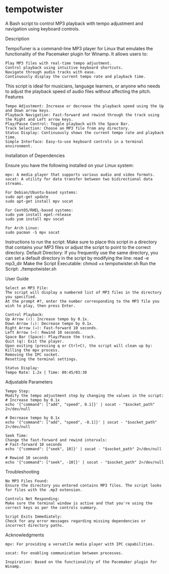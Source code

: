 # tempotwister

A Bash script to control MP3 playback with tempo adjustment and navigation using keyboard controls.

Description

TempoTuner is a command-line MP3 player for Linux that emulates the functionality of the Pacemaker plugin for Winamp. It allows users to:

    Play MP3 files with real-time tempo adjustment.
    Control playback using intuitive keyboard shortcuts.
    Navigate through audio tracks with ease.
    Continuously display the current tempo rate and playback time.

This script is ideal for musicians, language learners, or anyone who needs to adjust the playback speed of audio files without affecting the pitch.
Features

    Tempo Adjustment: Increase or decrease the playback speed using the Up and Down arrow keys.
    Playback Navigation: Fast-forward and rewind through the track using the Right and Left arrow keys.
    Play/Pause Control: Toggle playback with the Space Bar.
    Track Selection: Choose an MP3 file from any directory.
    Status Display: Continuously shows the current tempo rate and playback time.
    Simple Interface: Easy-to-use keyboard controls in a terminal environment.

Installation of Dependencies

Ensure you have the following installed on your Linux system:

    mpv: A media player that supports various audio and video formats.
    socat: A utility for data transfer between two bidirectional data streams.

    For Debian/Ubuntu-based systems:
    sudo apt-get update
    sudo apt-get install mpv socat

    For CentOS/RHEL-based systems:
    sudo yum install epel-release
    sudo yum install mpv socat

    For Arch Linux:
    sudo pacman -S mpv socat

Instructions to run the script:
    Make sure to place this script in a directory that contains your MP3 files or adjust the script to point to the correct directory.
    Default Directory:
    If you frequently use the same directory, you can set a default directory in the script by modifying the line: read -e mp3_dir
    Make the Script Executable: chmod +x tempotwister.sh
    Run the Script: ./tempotwister.sh

User Guide

    Select an MP3 File:
    The script will display a numbered list of MP3 files in the directory you specified.
    At the prompt #?, enter the number corresponding to the MP3 file you wish to play, then press Enter.

    Control Playback:
    Up Arrow (↑): Increase tempo by 0.1x.
    Down Arrow (↓): Decrease tempo by 0.1x.
    Right Arrow (→): Fast-forward 10 seconds.
    Left Arrow (←): Rewind 10 seconds.
    Space Bar (Space): Play/Pause the track.
    Quit (q): Exit the player.
    Upon exiting (pressing q or Ctrl+C), the script will clean up by:
    Killing the mpv process.
    Removing the IPC socket.
    Resetting the terminal settings.

    Status Display:
    Tempo Rate: 1.2x | Time: 00:45/03:30

Adjustable Parameters

    Tempo Step:
    Modify the tempo adjustment step by changing the values in the script:
    # Increase tempo by 0.1x
    echo '{"command": ["add", "speed", 0.1]}' | socat - "$socket_path" 2>/dev/null

    # Decrease tempo by 0.1x
    echo '{"command": ["add", "speed", -0.1]}' | socat - "$socket_path" 2>/dev/null
    
    Seek Time:
    Change the fast-forward and rewind intervals:
    # Fast-forward 10 seconds
    echo '{"command": ["seek", 10]}' | socat - "$socket_path" 2>/dev/null

    # Rewind 10 seconds
    echo '{"command": ["seek", -10]}' | socat - "$socket_path" 2>/dev/null

Troubleshooting
    
    No MP3 Files Found:
    Ensure the directory you entered contains MP3 files. The script looks for files with the .mp3 extension.
    
    Controls Not Responding:
    Make sure the terminal window is active and that you're using the correct keys as per the controls summary.

    Script Exits Immediately:
    Check for any error messages regarding missing dependencies or incorrect directory paths.

Acknowledgments

    mpv: For providing a versatile media player with IPC capabilities.

    socat: For enabling communication between processes.

    Inspiration: Based on the functionality of the Pacemaker plugin for Winamp.

    





    

